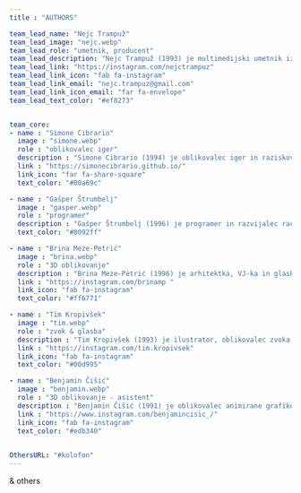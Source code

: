 ```yaml
---
title : "AUTHORS"

team_lead_name: "Nejc Trampuž"
team_lead_image: "nejc.webp"
team_lead_role: "umetnik, producent"
team_lead_description: "Nejc Trampuž (1993) je multimedijski umetnik iz Slovenije, ki je Cum Laude diplomiral iz fotografije in za magistrsko nalogo prejel nagrado Akademije za likovno umetnost in oblikovanje v Ljubljani. V zadnjih letih se aktivno ukvarja z okoljskimi in ekološkimi umetniškimi projekti (npr. <a href=https://rooted-in-code.com/slo>Zakoreninjeno v kodi</a> & <a href=https://another-future-entirely.com/slo>Popolnoma drugačna prihodnost</a>). Njegovo priljubljeno izrazno sredstvo je kolaž v kombinaciji z različnimi sodobnimi tehnologijami, mediji in eksperimentalnimi pristopi. Trampuž je imel več deset samostojnih in skupinskih razstav v Sloveniji in tujini, za svoje delo pa je prejel tudi več nagrad, med drugim glavne mednarodne festivalske nagrade za svoj najnovejši eksperimentalni film."
team_lead_link: "https://instagram.com/nejctrampuz"
team_lead_link_icon: "fab fa-instagram"
team_lead_link_email: "nejc.trampuz@gmail.com"
team_lead_link_icon_email: "far fa-envelope"
team_lead_text_color: "#ef8273"


team_core:
- name : "Simone Cibrario"
  image : "simone.webp"
  role : "oblikovalec iger"
  description : "Simone Cibrario (1994) je oblikovalec iger in raziskovalec uporabniških izkušenj, ki ga zanimajo presečišča med igro, pripovedovanjem zgodb in trajnostjo. Magistriral je iz iger na Univerzi IT v Københavnu: njegov pristop k oblikovanju iger je metodološki in usmerjen v inovacije. Simone ima širok nabor veščin, od naprednih tehnik oblikovanja iger, 3D-modeliranja do produkcije in uporabe orodij za razvoj iger. Opravljal je pripravništvo pri podjetju Memorable Games in bil vodilni oblikovalec pri podjetju Monobit Games: zagonskem podjetju za izobraževalne igre."
  link : "https://simonecibrario.github.io/"
  link_icon: "far fa-share-square"
  text_color: "#00a69c"

- name : "Gašper Štrumbelj"
  image : "gasper.webp"
  role : "programer"
  description : "Gašper Štrumbelj (1996) je programer in razvijalec računalniških iger, ki primarno deluje v industriji mobilnih iger. Z močnim predznanjem na področju razvoja programske opreme je specializiran za ustvarjanje atraktivnih interaktivnih izkušenj, pri čemer uporablja svoje tehnično znanje za izboljšanje mehanike iger in optimizacijo zmogljivosti."
  text_color: "#8092ff"

- name : "Brina Meze-Petrić"
  image : "brina.webp"
  role : "3D oblikovanje"
  description : "Brina Meze-Petrić (1996) je arhitektka, VJ-ka in glasbenica. Svoje izobraževanje je zaključila na Akademie der bildenden Künste Wien (AT), smer Arhitektura. Oblikovno se najpogosteje izraža s 3D modeliranjem, videom, stripi, infografiko in kolaži."
  link : "https://instagram.com/brinamp "
  link_icon: "fab fa-instagram"
  text_color: "#ff6771"

- name : "Tim Kropivšek"
  image : "tim.webp"
  role : "zvok & glasba"
  description : "Tim Kropivšek (1993) je ilustrator, oblikovalec zvoka in glasbenik. Njegova dela komentirajo človeško psiho, vrednote sodobne družbe in okoljsko nepravičnost. Magistriral je na ALUO v Ljubljani z interaktivno zvočno instalacijo Novi naravni svet. Trenutno ustvarja enigmatične zvočne pokrajine v duo projektu Bellows on Titan."
  link : "https://instagram.com/tim.kropivsek"
  link_icon: "fab fa-instagram"
  text_color: "#00d995"

- name : "Benjamin Čišić"
  image : "benjamin.webp"
  role : "3D oblikovanje - asistent"
  description : "Benjamin Čišić (1991) je oblikovalec animirane grafike in glasbenik iz Bosne in Hercegovine, ki zdaj živi v Sloveniji. Njegova zvočna dela in 3D-animacije gledalce pritegnejo v nadrealistični svet abstraktnih oblik in nasičenih barv. Zanimajo ga tudi različni vidiki 3D oblikovanja in konceptna ilustracija. Trenutno je del dua Bellows on Titan, ki ustvarja ambientalno zvočno pokrajino."
  link : "https://www.instagram.com/benjamincisic_/"
  link_icon: "fab fa-instagram"
  text_color: "#edb340"
            

OthersURL: "#kolofon"
---
```


& others

